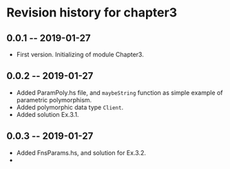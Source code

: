 # Revision history for chapter3

## 0.0.1 -- 2019-01-27

* First version. Initializing of module Chapter3.

## 0.0.2 -- 2019-01-27

* Added ParamPoly.hs file, and `maybeString` function as simple example of parametric polymorphism.
* Added polymorphic data type `Client`.
* Added solution Ex.3.1.

## 0.0.3 -- 2019-01-27
* Added FnsParams.hs, and solution for Ex.3.2.
* 